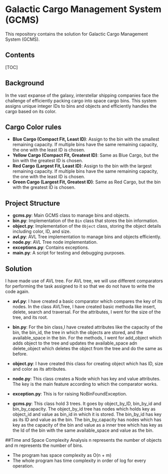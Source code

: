 # Galactic Cargo Management System (GCMS)

This repository contains the solution for Galactic Cargo Management System (GCMS).

## Contents

[TOC]

## Background
In the vast expanse of the galaxy, interstellar shipping companies face the challenge of efficiently packing cargo into space cargo bins. This system assigns unique integer IDs to bins and objects and efficiently handles the cargo based on its color.

## Cargo Color rules
- **Blue Cargo (Compact Fit, Least ID)**: Assign to the bin with the smallest remaining capacity. If multiple bins have the same remaining capacity, the one with the least ID is chosen.
- **Yellow Cargo (Compact Fit, Greatest ID)**: Same as Blue Cargo, but the bin with the greatest ID is chosen.
- **Red Cargo (Largest Fit, Least ID)**: Assign to the bin with the largest remaining capacity. If multiple bins have the same remaining capacity, the one with the least ID is chosen.
- **Green Cargo (Largest Fit, Greatest ID)**: Same as Red Cargo, but the bin with the greatest ID is chosen.


## Project Structure
- **gcms.py**: Main GCMS class to manage bins and objects.
- **bin.py**: Implementation of the `Bin` class that stores the bin information.
- **object.py**: Implementation of the `Object` class, storing the object details including color, ID, and size.
- **avl.py**: AVL Tree implementation to manage bins and objects efficiently.
- **node.py**: AVL Tree node implementation.
- **exceptions.py**: Contains exceptions.
- **main.py**: A script for testing and debugging purposes.

## Solution
I have made use of AVL tree. For AVL tree, we will use different comparators for performing the task assigned to it so that we do not have to write the code again.

- **avl.py**: I have created a basic comparator which compares the key of its nodes.
In the class AVLTree, I have created basic methoda like insert, delete, search and traversal.
For the attributes, I went for the size of the tree, and its root.

- **bin.py**: For the bin class,I have created attributes like the capacity of the bin, the bin_id, the tree in which the objects are stored, and the available_space in the bin.
For the methods, I went for add_object which adds object to the tree and updates the available_space adn delete_object which deletes the object from the tree and do the same as before.

- **object.py**: I have created this class for creating object which has ID, size and color as its attributes.

- **node.py**: This class creates a Node which has key and value attributes.
The key is the main feature according to which the comparator works.

- **exception.py**: This is for raising NoBinFoundException.

- **gcms.py**: This class hold 3 trees. It goes by object_by_ID, bin_by_id and bin_by_capacity.
The object_by_id tree has nodes which holds key as object_id and value as bin_id in which it is stored.
The bin_by_id has key as its ID and value as the bin.
The bin_by_capacity has nodes which has key as the capacity of the bin 	and value as a inner tree which has key as the Id of the bin with the same 	available_space and value as the bin.

##Time and Space Complexity Analysis
n represents the number of objects and m represents the number of bins.

- The program has space complexity as O(n + m)
- The whole program has time complexity in order of log for every operation.

